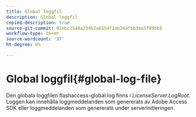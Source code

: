 ```yaml
---
title: Global loggfil
description: Global loggfil
copied-description: true
source-git-commit: 02ebc3548a254b2a6554f1ab34afbb3ea5f09bb8
workflow-type: tm+mt
source-wordcount: '37'
ht-degree: 0%

---
```


# Global loggfil{#global-log-file}

Den globala loggfilen flashaccess-global.log finns i *LicenseServer.LogRoot*. Loggen kan innehålla loggmeddelanden som genererats av Adobe Access SDK eller loggmeddelanden som genererats under serverinitieringen.
